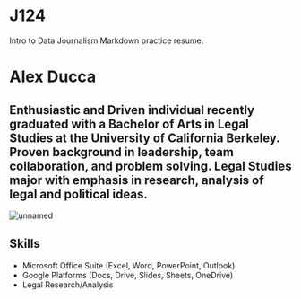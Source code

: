 # J124
Intro to Data Journalism Markdown practice resume. 
# Alex Ducca 
## Enthusiastic and Driven individual recently graduated with a Bachelor of Arts in Legal Studies at the University of California Berkeley. Proven background in leadership, team collaboration, and problem solving. Legal Studies major with emphasis in research, analysis of legal and political ideas. 
![unnamed](https://github.com/axducca438/J124/assets/140102446/e216b377-c98c-4012-8714-bdcad6d45a27)
## Skills
* Microsoft Office Suite (Excel, Word, PowerPoint, Outlook)
* Google Platforms (Docs, Drive, Slides, Sheets, OneDrive)
* Legal Research/Analysis 
